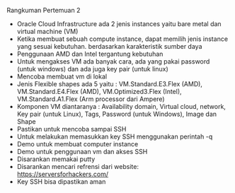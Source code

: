 Rangkuman Pertemuan 2
- Oracle Cloud Infrastructure ada 2 jenis instances yaitu bare metal dan virtual machine (VM)
- Ketika membuat sebuah compute instance, dapat memilih jenis instance yang sesuai kebutuhan.
berdasarkan karakteristik sumber daya
- Penggunaan AMD dan Intel tergantung kebutuhan
- Untuk mengakses VM ada banyak cara, ada yang pakai password (untuk windows) dan ada juga key pair (untuk linux)
- Mencoba membuat vm di lokal
- Jenis Flexible shapes ada 5 yaitu : VM.Standard.E3.Flex (AMD), VM.Standard.E4.Flex (AMD), VM.Optimized3.Flex (Intel), VM.Standard.A1.Flex (Arm processor dari Ampere)
-  Komponen VM diantaranya : Availability domain, Virtual cloud, network, Key pair (untuk Linux), Tags, Password (untuk Windows), Image dan Shape
- Pastikan untuk mencoba sampai SSH
- Untuk melakukan memasukkan key SSH menggunakan perintah -q
- Demo untuk membuat computer instance
- Demo untuk penggunaan vm dan akses SSH
- Disarankan memakai putty
- Disarankan mencari refrensi dari website: https://serversforhackers.com/
- Key SSH bisa dipastikan aman
